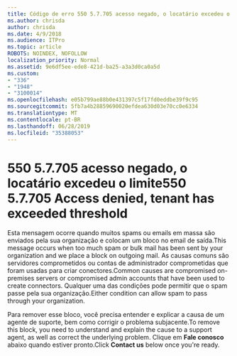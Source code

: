 ```yaml
---
title: Código de erro 550 5.7.705 acesso negado, o locatário excedeu o limite
ms.author: chrisda
author: chrisda
ms.date: 4/9/2018
ms.audience: ITPro
ms.topic: article
ROBOTS: NOINDEX, NOFOLLOW
localization_priority: Normal
ms.assetid: 9e6df5ee-ede8-421d-ba25-a3a3d0ca0a5d
ms.custom:
- "336"
- "1948"
- "3100014"
ms.openlocfilehash: e05b799ae88b0e431397c5f17fd0eddbe39f9c95
ms.sourcegitcommit: 5fb7a4b28859690020efdea630d03e70cc0e6334
ms.translationtype: MT
ms.contentlocale: pt-BR
ms.lasthandoff: 06/28/2019
ms.locfileid: "35388053"
---
```

# <a name="550-57705-access-denied-tenant-has-exceeded-threshold"></a><span data-ttu-id="234a4-102">550 5.7.705 acesso negado, o locatário excedeu o limite</span><span class="sxs-lookup"><span data-stu-id="234a4-102">550 5.7.705 Access denied, tenant has exceeded threshold</span></span>

<span data-ttu-id="234a4-103">Esta mensagem ocorre quando muitos spams ou emails em massa são enviados pela sua organização e colocam um bloco no email de saída.</span><span class="sxs-lookup"><span data-stu-id="234a4-103">This message occurs when too much spam or bulk mail has been sent by your organization and we place a block on outgoing mail.</span></span>
<span data-ttu-id="234a4-104">As causas comuns são servidores comprometidos ou contas de administrador comprometidas que foram usadas para criar conectores.</span><span class="sxs-lookup"><span data-stu-id="234a4-104">Common causes are compromised on-premises servers or compromised admin accounts that have been used to create connectors.</span></span> <span data-ttu-id="234a4-105">Qualquer uma das condições pode permitir que o spam passe pela sua organização.</span><span class="sxs-lookup"><span data-stu-id="234a4-105">Either condition can allow spam to pass through your organization.</span></span>

<span data-ttu-id="234a4-106">Para remover esse bloco, você precisa entender e explicar a causa de um agente de suporte, bem como corrigir o problema subjacente.</span><span class="sxs-lookup"><span data-stu-id="234a4-106">To remove this block, you need to understand and explain the cause to a support agent, as well as correct the underlying problem.</span></span>
<span data-ttu-id="234a4-107">Clique em **Fale conosco** abaixo quando estiver pronto.</span><span class="sxs-lookup"><span data-stu-id="234a4-107">Click **Contact us** below once you're ready.</span></span>
